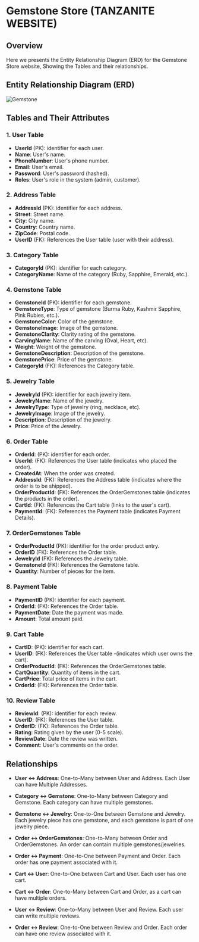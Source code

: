 # Gemstone Store (TANZANITE WEBSITE)

## Overview

Here we presents the Entity Relationship Diagram (ERD) for the Gemstone Store website, Showing the Tables and their relationships.

## Entity Relationship Diagram (ERD)

![Gemstone](\sda-3-online-Backend_Teamwork\Screenshots\GemstoneERD.png)

## Tables and Their Attributes

### 1. User Table

- **UserId** (PK): identifier for each user.
- **Name**: User's name.
- **PhoneNumber**: User's phone number.
- **Email**: User's email.
- **Password**: User's password (hashed).
- **Roles**: User's role in the system (admin, customer).

### 2. Address Table

- **AddressId** (PK): identifier for each address.
- **Street**: Street name.
- **City**: City name.
- **Country**: Country name.
- **ZipCode**: Postal code.
- **UserID** (FK): References the User table (user with their address).

### 3. Category Table

- **CategoryId** (PK): identifier for each category.
- **CategoryName**: Name of the category (Ruby, Sapphire, Emerald, etc.).

### 4. Gemstone Table

- **GemstoneId** (PK): identifier for each gemstone.
- **GemstoneType**: Type of gemstone (Burma Ruby, Kashmir Sapphire, Pink Rubies, etc.).
- **GemstoneColor**: Color of the gemstone.
- **GemstoneImage**: Image of the gemstone.
- **GemstoneClarity**: Clarity rating of the gemstone.
- **CarvingName**: Name of the carving (Oval, Heart, etc).
- **Weight**: Weight of the gemstone.
- **GemstoneDescription**: Description of the gemstone.
- **GemstonePrice**: Price of the gemstone.
- **CategoryId** (FK): References the Category table.

### 5. Jewelry Table

- **JewelryId** (PK): identifier for each jewelry item.
- **JewelryName**: Name of the jewelry.
- **JewelryType**: Type of jewelry (ring, necklace, etc).
- **JewelryImage**: Image of the jewelry.
- **Description**: Description of the jewelry.
- **Price**: Price of the Jewelry.

### 6. Order Table

- **OrderId**: (PK): identifier for each order.
- **UserId**: (FK): References the User table (indicates who placed the order).
- **CreatedAt**: When the order was created.
- **AddressId**: (FK): References the Address table (indicates where the order is to be shipped).
- **OrderProductId**: (FK): References the OrderGemstones table (indicates the products in the order).
- **CartId**: (FK): References the Cart table (links to the user's cart).
- **PaymentId**: (FK): References the Payment table (indicates Payment Details).

### 7. OrderGemstones Table

- **OrderProductId** (PK): identifier for the order product entry.
- **OrderID** (FK): References the Order table.
- **JewelryId** (FK): References the Jewelry table.
- **GemstoneId** (FK): References the Gemstone table.
- **Quantity**: Number of pieces for the item.

### 8. Payment Table

- **PaymentID** (PK): identifier for each payment.
- **OrderId**: (FK): References the Order table.
- **PaymentDate**: Date the payment was made.
- **Amount**: Total amount paid.

### 9. Cart Table

- **CartID**: (PK): identifier for each cart.
- **UserID**: (FK): References the User table -(indicates which user owns the cart).
- **OrderProductId**: (FK): References the OrderGemstones table.
- **CartQuantity**: Quantity of items in the cart.
- **CartPrice**: Total price of items in the cart.
- **OrderId**: (FK): References the Order table.

### 10. Review Table

- **ReviewId**: (PK): identifier for each review.
- **UserID**: (FK): References the User table.
- **OrderID**: (FK): References the Order table.
- **Rating**: Rating given by the user (0-5 scale).
- **ReviewDate**: Date the review was written.
- **Comment**: User's comments on the order.

## Relationships

- **User ↔ Address**: One-to-Many between User and Address. Each User can have Multiple Addresses.

- **Category ↔ Gemstone**: One-to-Many between Category and Gemstone. Each category can have multiple gemstones.

- **Gemstone ↔ Jewelry**: One-to-One between Gemstone and Jewelry. Each jewelry piece has one gemstone, and each gemstone is part of one jewelry piece.
- **Order ↔ OrderGemstones**: One-to-Many between Order and OrderGemstones. An order can contain multiple gemstones/jewelries.

- **Order ↔ Payment**: One-to-One between Payment and Order. Each order has one payment associated with it.

- **Cart ↔ User**: One-to-One between Cart and User. Each user has one cart.

- **Cart ↔ Order**: One-to-Many between Cart and Order, as a cart can have multiple orders.

- **User ↔ Review**: One-to-Many between User and Review. Each user can write multiple reviews.
- **Order ↔ Review**: One-to-One between Review and Order. Each order can have one review associated with it.
